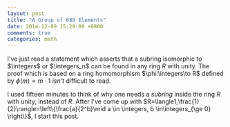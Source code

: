 ```yaml
---
layout: post
title: "A Group of 689 Elements"
date: 2014-12-09 15:29:09 +0800
comments: true
categories: math
---
```


I've just read a statement which asserts that a subring isomorphic to
$\integers$ or $\integers_n$ can be found in any ring $R$ with unity.
The proof which is based on a ring homomorphism $\phi:\integers\to R$
defined by $\phi(m)=m\cdot 1$ *isn't* difficult to read.

I used fifteen minutes to think of why one needs a *subring* inside
the ring $R$ with unity, instead of $R$.  After I've come up with
<span class="myeqn"
markdown="0">$R=\langle1,\frac{1}{2}\rangle=\left\{\frac{a}{2^b}\mid a
\in \integers, b \in\integers_{\ge 0} \right\}$</span>, I start this
post.
